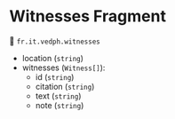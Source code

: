 # Witnesses Fragment

🔑 `fr.it.vedph.witnesses`

- location (`string`)
- witnesses (`Witness[]`):
  - id (`string`)
  - citation (`string`)
  - text (`string`)
  - note (`string`)
